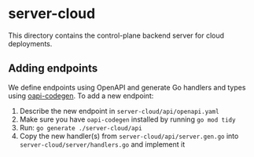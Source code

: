 # server-cloud

This directory contains the control-plane backend server for cloud deployments.

## Adding endpoints

We define endpoints using OpenAPI and generate Go handlers and types using [oapi-codegen](https://github.com/deepmap/oapi-codegen). To add a new endpoint:

1. Describe the new endpoint in `server-cloud/api/openapi.yaml`
2. Make sure you have `oapi-codegen` installed by running `go mod tidy`
3. Run: `go generate ./server-cloud/api`
4. Copy the new handler(s) from `server-cloud/api/server.gen.go` into `server-cloud/server/handlers.go` and implement it
